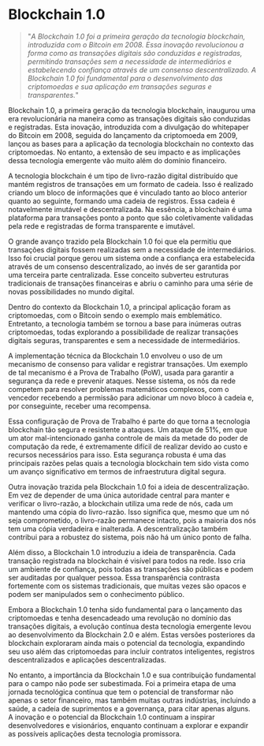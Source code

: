 # Blockchain 1.0

>"*A Blockchain 1.0 foi a primeira geração da tecnologia blockchain, introduzida com o Bitcoin em 2008. Essa inovação revolucionou a forma como as transações digitais são conduzidas e registradas, permitindo transações sem a necessidade de intermediários e estabelecendo confiança através de um consenso descentralizado. A Blockchain 1.0 foi fundamental para o desenvolvimento das criptomoedas e sua aplicação em transações seguras e transparentes.*"

Blockchain 1.0, a primeira geração da tecnologia blockchain, inaugurou uma era revolucionária na maneira como as transações digitais são conduzidas e registradas. Esta inovação, introduzida com a divulgação do whitepaper do Bitcoin em 2008, seguida do lançamento da criptomoeda em 2009, lançou as bases para a aplicação da tecnologia blockchain no contexto das criptomoedas. No entanto, a extensão de seu impacto e as implicações dessa tecnologia emergente vão muito além do domínio financeiro.

A tecnologia blockchain é um tipo de livro-razão digital distribuído que mantém registros de transações em um formato de cadeia. Isso é realizado criando um bloco de informações que é vinculado tanto ao bloco anterior quanto ao seguinte, formando uma cadeia de registros. Essa cadeia é notavelmente imutável e descentralizada. Na essência, a blockchain é uma plataforma para transações ponto a ponto que são coletivamente validadas pela rede e registradas de forma transparente e imutável.

O grande avanço trazido pela Blockchain 1.0 foi que ela permitiu que transações digitais fossem realizadas sem a necessidade de intermediários. Isso foi crucial porque gerou um sistema onde a confiança era estabelecida através de um consenso descentralizado, ao invés de ser garantida por uma terceira parte centralizada. Esse conceito subverteu estruturas tradicionais de transações financeiras e abriu o caminho para uma série de novas possibilidades no mundo digital.

Dentro do contexto da Blockchain 1.0, a principal aplicação foram as criptomoedas, com o Bitcoin sendo o exemplo mais emblemático. Entretanto, a tecnologia também se tornou a base para inúmeras outras criptomoedas, todas explorando a possibilidade de realizar transações digitais seguras, transparentes e sem a necessidade de intermediários.

A implementação técnica da Blockchain 1.0 envolveu o uso de um mecanismo de consenso para validar e registrar transações. Um exemplo de tal mecanismo é a Prova de Trabalho (PoW), usada para garantir a segurança da rede e prevenir ataques. Nesse sistema, os nós da rede competem para resolver problemas matemáticos complexos, com o vencedor recebendo a permissão para adicionar um novo bloco à cadeia e, por conseguinte, receber uma recompensa.

Essa configuração de Prova de Trabalho é parte do que torna a tecnologia blockchain tão segura e resistente a ataques. Um ataque de 51%, em que um ator mal-intencionado ganha controle de mais da metade do poder de computação da rede, é extremamente difícil de realizar devido ao custo e recursos necessários para isso. Esta segurança robusta é uma das principais razões pelas quais a tecnologia blockchain tem sido vista como um avanço significativo em termos de infraestrutura digital segura.

Outra inovação trazida pela Blockchain 1.0 foi a ideia de descentralização. Em vez de depender de uma única autoridade central para manter e verificar o livro-razão, a blockchain utiliza uma rede de nós, cada um mantendo uma cópia do livro-razão. Isso significa que, mesmo que um nó seja comprometido, o livro-razão permanece intacto, pois a maioria dos nós tem uma cópia verdadeira e inalterada. A descentralização também contribui para a robustez do sistema, pois não há um único ponto de falha.

Além disso, a Blockchain 1.0 introduziu a ideia de transparência. Cada transação registrada na blockchain é visível para todos na rede. Isso cria um ambiente de confiança, pois todas as transações são públicas e podem ser auditadas por qualquer pessoa. Essa transparência contrasta fortemente com os sistemas tradicionais, que muitas vezes são opacos e podem ser manipulados sem o conhecimento público.

Embora a Blockchain 1.0 tenha sido fundamental para o lançamento das criptomoedas e tenha desencadeado uma revolução no domínio das transações digitais, a evolução contínua desta tecnologia emergente levou ao desenvolvimento da Blockchain 2.0 e além. Estas versões posteriores da blockchain exploraram ainda mais o potencial da tecnologia, expandindo seu uso além das criptomoedas para incluir contratos inteligentes, registros descentralizados e aplicações descentralizadas.

No entanto, a importância da Blockchain 1.0 e sua contribuição fundamental para o campo não pode ser subestimada. Foi a primeira etapa de uma jornada tecnológica contínua que tem o potencial de transformar não apenas o setor financeiro, mas também muitas outras indústrias, incluindo a saúde, a cadeia de suprimentos e a governança, para citar apenas alguns. A inovação e o potencial da Blockchain 1.0 continuam a inspirar desenvolvedores e visionários, enquanto continuam a explorar e expandir as possíveis aplicações desta tecnologia promissora.